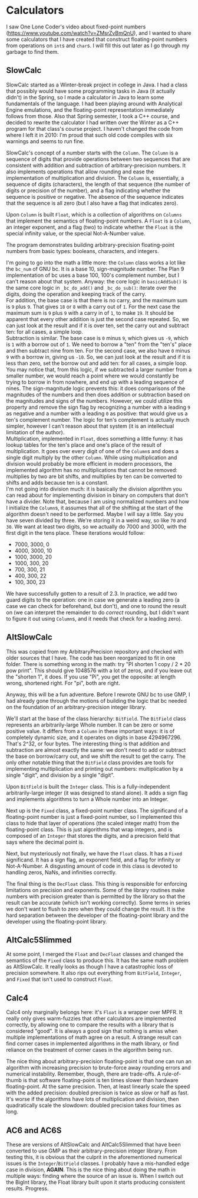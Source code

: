 # Calculators

I saw One Lone Coder's video about fixed-point numbers (https://www.youtube.com/watch?v=ZMsrZvBmQnU), and I wanted to share some calculators that I have created that construct floating-point numbers from operations on `int`s and `char`s. I will fill this out later as I go through my garbage to find them.

## SlowCalc

SlowCalc started as a Winter-break project in college in Java. I had a class that possibly would have some programming tasks in Java (it actually didn't) in the Spring, so I made a calculator in Java to learn some fundamentals of the language. I had been playing around with Analytical Engine emulations, and the floating-point representation immediately follows from those. Also that Spring semester, I took a C++ course, and decided to rewrite the calculator I had written over the Winter as a C++ program for that class's course project. I haven't changed the code from where I left it in 2010: I'm proud that such old code compiles with six warnings and seems to run fine.

SlowCalc's concept of a number starts with the `Column`. The `Column` is a sequence of digits that provide operations between two sequences that are consistent with addition and subtraction of arbitrary-precision numbers. It also implements operations that allow rounding and ease the implementation of multiplication and division. The `Column` is, essentially, a sequence of digits (characters), the length of that sequence (the number of digits or precision of the number), and a flag indicating whether the sequence is positive or negative. The absence of the sequence indicates that the sequence is all zero (but I also have a flag that indicates zero).

Upon `Column` is built `Float`, which is a collection of algorithms on `Columns` that implement the semantics of floating-point numbers. A `Float` is a `Column`, an integer exponent, and a flag (two) to indicate whether the `Float` is the special infinity value, or the special Not-A-Number value.

The program demonstrates building arbitrary-precision floating-point numbers from basic types: booleans, characters, and integers.

I'm going to go into the math a little more: the `Column` class works a lot like the `bc_num` of GNU bc. It is a base 10, sign-magnitude number. The Plan 9 implementation of bc uses a base 100, 100's complement number, but I can't reason about that system. Anyway: the core logic in `basicAddSub()` is the same core logic in `_bc_do_add()` and `_bc_do_sub()`: iterate over the digits, doing the operation and keeping track of the carry.  
For addition, the base case is that there is no carry, and the maximum sum is `9` plus `9`. That gives `18` or `8` with a carry out of `1`. For the next case the maximum sum is `9` plus `9` with a carry in of `1`, to make `19`. It should be apparent that every other addition is just the second case repeated. So, we can just look at the result and if it is over ten, set the carry out and subtract ten: for all cases, a simple loop.  
Subtraction is similar. The base case is `0` minus `9`, which gives us `-9`, which is `1` with a borrow out of `1`. We need to borrow a "ten" from the "ten's" place and then subtract nine from ten. For the second case, we also have `0` minus `9` with a borrow in, giving us `-10`. So, we can just look at the result and if it is less than zero, set the borrow out and add ten: for all cases, a simple loop.  
You may notice that, from this logic, if we subtracted a larger number from a smaller number, we would reach a point where we would constantly be trying to borrow in from nowhere, and end up with a leading sequence of nines. The sign-magnitude logic prevents this: it does comparisons of the magnitudes of the numbers and then does addition or subtraction based on the magnitudes and signs of the numbers. However, we could utilize this property and remove the sign flag by recognizing a number with a leading `9` as negative and a number with a leading `0` as positive: that would give us a ten's complement number. The logic for ten's complement is actually much simpler, however I can't reason about that system (it is an intellectual limitation of the author).  
Multiplication, implemented in `Float`, does something a little funny: it has lookup tables for the ten's place and one's place of the result of multiplication. It goes over every digit of one of the `Column`s and does a single digit multiply by the other `Column`. While using multiplication and division would probably be more efficient in modern processors, the implemented algorithm has no multiplications that cannot be removed: multiplies by two are bit shifts, and multiplies by ten can be converted to shifts and adds because ten is a constant.  
I'm not going into division much: it is basically the division algorithm you can read about for implementing division in binary on computers that don't have a divider. Note that, because I am using normalized numbers and how I initialize the `Column`s, it assumes that all of the shifting at the start of the algorithm doesn't need to be performed. Maybe I will say a little. Say you have seven divided by three. We're storing it in a weird way, so like `70` and `30`. We want at least two digits, so we actually do 7000 and 3000, with the first digit in the tens place. These iterations would follow:
* 7000, 3000, 0
* 4000, 3000, 10
* 1000, 3000, 20
* 1000, 300, 20
* 700, 300, 21
* 400, 300, 22
* 100, 300, 23

We have successfully gotten to a result of 2.3. In practice, we add two guard digits to the operation: one in case we generate a leading zero (a case we can check for beforehand, but don't), and one to round the result on (we can interpret the remainder to do _correct_ rounding, but I didn't want to figure it out using `Column`s, and it needs that check for a leading zero).

## AltSlowCalc

This was copied from my ArbitraryPrecision repository and checked with older sources that I have. The code has been reorganized to fit in one folder. There is something wrong in the math: try "PI shorten 1 copy / 2 * 20 pow print". This should give 1048576 with a lot of zeros, and if you leave out the "shorten 1", it does. If you use "Pi", you get the opposite: at length wrong, shortened right. For "pi", both are right.

Anyway, this will be a fun adventure. Before I rewrote GNU bc to use GMP, I had already gone through the motions of building the logic that bc needed on the foundation of an arbitrary-precision integer library.

We'll start at the base of the class hierarchy: `BitField`. The `BitField` class represents an arbitrarily-large Whole number. It can be zero or some positive value. It differs from a `Column` in these important ways: it is of completely dynamic size, and it operates on digits in base 4294967296. That's 2^32, or four bytes. The interesting thing is that addition and subtraction are almost exactly the same: we don't need to add or subtract the base on borrow/carry out, and we shift the result to get the carry. The only other notable thing that the `BitField` class provides are tools for implementing multiplication and printing out numbers: multiplication by a single "digit", and division by a single "digit".

Upon `BitField` is built the `Integer` class. This is a fully-independent arbitrarily-large integer (it was designed to stand alone). It adds a sign flag and implements algorithms to turn a Whole number into an Integer.

Next up is the `Fixed` class, a fixed-point number class. The significand of a floating-point number is just a fixed-point number, so I implemented this class to hide that layer of operations (the scaled integer math) from the floating-point class. This is just algorithms that wrap integers, and is composed of an `Integer` that stores the digits, and a precision field that says where the decimal point is.

Next, but mysteriously not finally, we have the `Float` class. It has a `Fixed` significand. It has a sign flag, an exponent field, and a flag for infinity or Not-A-Number. A disgusting amount of code in this class is devoted to handling zeros, NaNs, and infinities correctly.

The final thing is the `DecFloat` class. This thing is responsible for enforcing limitations on precision and exponents. Some of the library routines make numbers with precision greater than is permitted by the library so that the result can be accurate (which isn't working correctly). Some terms in series we don't want to flush to zero when they could change the result. It is the hard separation between the developer of the floating-point library and the developer using the floating-point library.

## AltCalc5Slimmed

At some point, I merged the `Float` and `DecFloat` classes and changed the semantics of the `Fixed` class to produce this. It has the same math problem as AltSlowCalc. It really looks as though I have a catastrophic loss of precision somewhere. It also rips out everything from `BitField`, `Integer`, and `Fixed` that isn't used to construct `Float`.

## Calc4

Calc4 only marginally belongs here: it's `Float` is a wrapper over MPFR. It really only gives warm-fuzzies that other calculators are implemented correctly, by allowing one to compare the results with a library that is considered "good". It is always a good sign that nothing is amiss when multiple implementations of math agree on a result. A strange result can find corner cases in implemented algorithms in the math library, or find reliance on the treatment of corner cases in the algorithm being run.

The nice thing about arbitrary-precision floating-point is that one can run an algorithm with increasing precision to brute-force away rounding errors and numerical instability. Remember, though, there are trade-offs. A rule-of-thumb is that software floating-point is ten times slower than hardware floating-point. At the same precision. Then, at least linearly scale the speed with the added precision: doubled precision is twice as slow or half as fast. It's worse if the algorithms have lots of multiplication and division, then quadratically scale the slowdown: doubled precision takes four times as long.

## AC6 and AC6S

These are versions of AltSlowCalc and AltCalc5Slimmed that have been converted to use GMP as their arbitrary-precision integer library. From testing this, it is obvious that the culprit in the aforementioned numerical issues is the `Integer`/`BitField` classes. I probably have a mis-handled edge case in division, **AGAIN**. This is the nice thing about doing the math in multiple ways: finding where the source of an issue is. When I switch out the BigInt library, the Float library built upon it starts producing consistent results. Progress.
